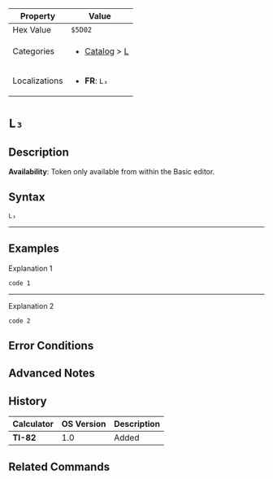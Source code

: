 | Property      | Value |
|---------------|-------|
| Hex Value     | `$5D02`|
| Categories    | <ul><li>[Catalog](<../categories/Catalog.md>) > [L](<../categories/Catalog.md#L>)</li></ul> |
| Localizations | <ul><li><b>FR</b>: `L₃`</li></ul> |

# `L₃`

## Description



<b>Availability</b>: Token only available from within the Basic editor.

## Syntax
`L₃`

<hr>

## Examples

Explanation 1
```ti-basic
code 1
```
---
Explanation 2
```ti-basic
code 2
```

## Error Conditions


## Advanced Notes


## History
| Calculator | OS Version | Description |
|------------|------------|-------------|
| <b>TI-82</b> | 1.0 | Added

## Related Commands

    